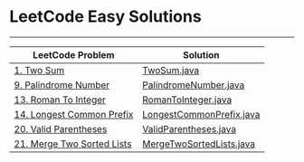 # LeetCode Easy Solutions

---

| LeetCode Problem                                                                    | Solution                                             |
|-------------------------------------------------------------------------------------|------------------------------------------------------|
| [1. Two Sum](https://leetcode.com/problems/two-sum/)                                | [TwoSum.java](TwoSum.java)                           |
| [9. Palindrome Number](https://leetcode.com/problems/palindrome-number/)            | [PalindromeNumber.java](PalindromeNumber.java)       |
| [13. Roman To Integer](https://leetcode.com/problems/roman-to-integer/)             | [RomanToInteger.java](RomanToInteger.java)           |
| [14. Longest Common Prefix](https://leetcode.com/problems/longest-common-prefix/)   | [LongestCommonPrefix.java](LongestCommonPrefix.java) |
| [20. Valid Parentheses](https://leetcode.com/problems/valid-parentheses/)           | [ValidParentheses.java](ValidParentheses.java)       |
| [21. Merge Two Sorted Lists](https://leetcode.com/problems/merge-two-sorted-lists/) | [MergeTwoSortedLists.java](MergeTwoSortedLists.java) |

